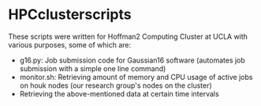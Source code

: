 # HPCclusterscripts

These scripts were written for Hoffman2 Computing Cluster at UCLA with various purposes, some of which are:

- g16.py: Job submission code for Gaussian16 software (automates job submission with a simple one line command)
- monitor.sh: Retrieving amount of memory and CPU usage of active jobs on houk nodes (our research group's nodes on the cluster)
- Retrieving the above-mentioned data at certain time intervals
